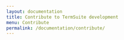 ```yaml
---
layout: documentation
title: Contribute to TermSuite development
menu: Contribute
permalink: /documentation/contribute/
---
```

